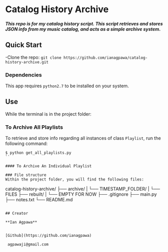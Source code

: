 # Catalog History Archive

##### This repo is for my catalog history script.  This script retrieves and stores JSON info from my music catalog, and acts as a simple archive system.      


## Quick Start
-Clone the repo: `git clone https://github.com/ianagpawa/catalog-history-archive.git`


### Dependencies
This app requires `python2.7` to be installed on your system.


## Use
While the terminal is in the project folder:

### To Archive All Playlists
To retrieve and store info regarding all instances of class `Playlist`, run the following command:
```
$ python get_all_playlists.py
``

#### To Archive An Individual Playlist

### File structure
Within the project folder, you will find the following files:

```
catalog-history-archive/
    ├── archive/
    |    └── TIMESTAMP_FOLDER/
    |        └──  FILES
    ├── rebuilt/
    |    └── EMPTY FOR NOW
    ├── .gitignore
    ├── main.py
    ├── notes.txt
    └── README.md
```

## Creator

**Ian Agpawa**


[Github](https://github.com/ianagpawa)

 agpawaji@gmail.com
